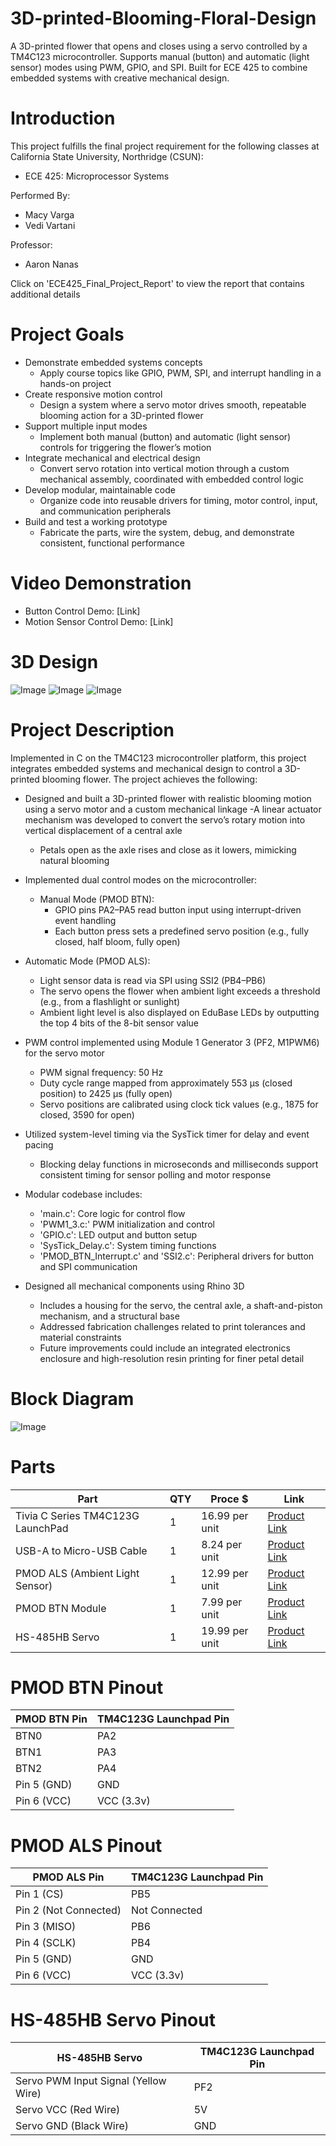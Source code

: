 # 3D-printed-Blooming-Floral-Design
A 3D-printed flower that opens and closes using a servo controlled by a TM4C123 microcontroller. Supports manual (button) and automatic (light sensor) modes using PWM, GPIO, and SPI. Built for ECE 425 to combine embedded systems with creative mechanical design.

# Introduction
This project fulfills the final project requirement for the following classes at California State University, Northridge (CSUN):
- ECE 425: Microprocessor Systems

Performed By:
- Macy Varga
- Vedi Vartani

Professor:
- Aaron Nanas

Click on 'ECE425_Final_Project_Report' to view the report that contains additional details

# Project Goals
- Demonstrate embedded systems concepts
    - Apply course topics like GPIO, PWM, SPI, and interrupt handling in a hands-on project
- Create responsive motion control
    - Design a system where a servo motor drives smooth, repeatable blooming action for a 3D-printed flower
- Support multiple input modes
    - Implement both manual (button) and automatic (light sensor) controls for triggering the flower’s motion
- Integrate mechanical and electrical design
    - Convert servo rotation into vertical motion through a custom mechanical assembly, coordinated with embedded control logic
- Develop modular, maintainable code
    -  Organize code into reusable drivers for timing, motor control, input, and communication peripherals
- Build and test a working prototype
    - Fabricate the parts, wire the system, debug, and demonstrate consistent, functional performance
# Video Demonstration
- Button Control Demo: [Link]
- Motion Sensor Control Demo: [Link]

# 3D Design
![Image](https://github.com/user-attachments/assets/3b287ff7-df22-49b9-ad22-7f59f2f394b7)
![Image](https://github.com/user-attachments/assets/607cbd0c-fd04-499a-b422-ddad21d295f2)
![Image](https://github.com/user-attachments/assets/b4c5e71d-284b-4ea3-a8d8-961f65828251)

# Project Description
Implemented in C on the TM4C123 microcontroller platform, this project integrates embedded systems and mechanical design to control a 3D-printed blooming flower. The project achieves the following:

- Designed and built a 3D-printed flower with realistic blooming motion using a servo motor and a custom mechanical linkage
  -A linear actuator mechanism was developed to convert the servo’s rotary motion into vertical displacement of a central axle
  - Petals open as the axle rises and close as it lowers, mimicking natural blooming

- Implemented dual control modes on the microcontroller:
  - Manual Mode (PMOD BTN):
      - GPIO pins PA2–PA5 read button input using interrupt-driven event handling
      - Each button press sets a predefined servo position (e.g., fully closed, half bloom, fully open)
 - Automatic Mode (PMOD ALS):
      - Light sensor data is read via SPI using SSI2 (PB4–PB6)
      - The servo opens the flower when ambient light exceeds a threshold (e.g., from a flashlight or sunlight)
      - Ambient light level is also displayed on EduBase LEDs by outputting the top 4 bits of the 8-bit sensor value

- PWM control implemented using Module 1 Generator 3 (PF2, M1PWM6) for the servo motor
  - PWM signal frequency: 50 Hz
  - Duty cycle range mapped from approximately 553 μs (closed position) to 2425 μs (fully open)
  - Servo positions are calibrated using clock tick values (e.g., 1875 for closed, 3590 for open)

- Utilized system-level timing via the SysTick timer for delay and event pacing
  - Blocking delay functions in microseconds and milliseconds support consistent timing for sensor polling and motor response

- Modular codebase includes:
  - 'main.c': Core logic for control flow
  - 'PWM1_3.c:' PWM initialization and control
  - 'GPIO.c': LED output and button setup
  - 'SysTick_Delay.c': System timing functions
  - 'PMOD_BTN_Interrupt.c' and 'SSI2.c': Peripheral drivers for button and SPI communication
 
- Designed all mechanical components using Rhino 3D
  - Includes a housing for the servo, the central axle, a shaft-and-piston mechanism, and a structural base
  - Addressed fabrication challenges related to print tolerances and material constraints
  - Future improvements could include an integrated electronics enclosure and high-resolution resin printing for finer petal detail

 # Block Diagram
 ![Image](https://github.com/user-attachments/assets/d2e53a00-e8b3-41da-88ea-2a3454e62eb6)

 # Parts
 | Part | QTY | Proce $ | Link|
 | --- | --- | --- | --- |
 | Tivia C Series TM4C123G LaunchPad | 1 | 16.99 per unit | [Product Link](https://www.ti.com/tool/EK-TM4C123GXL)
 | USB-A to Micro-USB Cable | 1 | 8.24 per unit | [Product Link](https://www.amazon.com/Amazon-Basics-Charging-Transfer-Gold-Plated/dp/B07232M876?th=1)
 | PMOD ALS (Ambient Light Sensor) | 1 | 12.99 per unit | [Product Link](https://digilent.com/shop/pmod-als-ambient-light-sensor/?srsltid=AfmBOoo0kxgvVAwQuc-BNFxNm-8LzqFudKycYnibmbCsAVFQNEUlxlfY)
 | PMOD BTN Module | 1 | 7.99 per unit | [Product Link](https://digilent.com/shop/pmod-btn-4-user-pushbuttons/)
 | HS-485HB Servo | 1 | 19.99 per unit | [Product Link](https://www.servocity.com/hs-485hb-servo/)

 # PMOD BTN Pinout
 | PMOD BTN Pin | TM4C123G Launchpad Pin | 
 | --- | --- |
 | BTN0 | PA2
 | BTN1 | PA3
 | BTN2 | PA4
 | Pin 5 (GND) | GND
 | Pin 6 (VCC) | VCC (3.3v)

 # PMOD ALS Pinout
 | PMOD ALS Pin | TM4C123G Launchpad Pin | 
 | --- | --- |
 | Pin 1 (CS) | PB5
 | Pin 2 (Not Connected) | Not Connected
 | Pin 3 (MISO) | PB6
 | Pin 4 (SCLK) | PB4
 | Pin 5 (GND) | GND
 | Pin 6 (VCC) | VCC (3.3v)

 # HS-485HB Servo Pinout
 | HS-485HB Servo | TM4C123G Launchpad Pin | 
 | --- | --- |
 | Servo PWM Input Signal (Yellow Wire) | PF2
 | Servo VCC (Red Wire) | 5V
 | Servo GND (Black Wire) | GND
